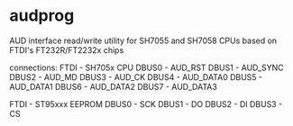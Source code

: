 # audprog
AUD interface read/write utility for SH7055 and SH7058 CPUs based on FTDI's FT232R/FT2232x chips

connections:
FTDI  - SH705x CPU
DBUS0 - AUD_RST
DBUS1 - AUD_SYNC
DBUS2 - AUD_MD
DBUS3 - AUD_CK
DBUS4 - AUD_DATA0
DBUS5 - AUD_DATA1
DBUS6 - AUD_DATA2
DBUS7 - AUD_DATA3

FTDI  - ST95xxx EEPROM
DBUS0 - SCK
DBUS1 - DO
DBUS2 - DI
DBUS3 - CS
